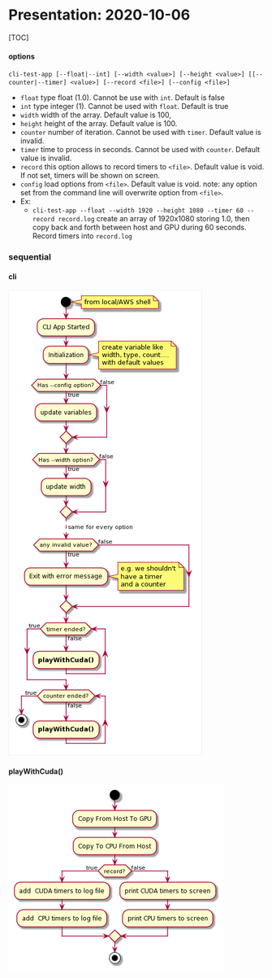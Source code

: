 # Presentation: 2020-10-06

[TOC]

####  options

```
cli-test-app [--float|--int] [--width <value>] [--height <value>] [[--counter|--timer] <value>] [--record <file>] [--config <file>]
```

- `float` type float (1.0). Cannot be use with `int`. Default is false
- `int` type integer (1). Cannot be used with `float`. Default is true
- `width` width of the array. Default value is 100,
- `height` height of the array. Default value is 100.
- `counter` number of iteration. Cannot be used with `timer`. Default value is invalid.
- `timer` time to process in seconds. Cannot be used with `counter`. Default value is invalid.
- `record` this option allows to record timers to `<file>`. Default value is void. If not set, timers will be shown on screen.
- `config` load options from `<file>`. Default value is void. note: any option set from the command line will overwrite option from `<file>`.
- Ex:
  - `cli-test-app --float --width 1920 --height 1080 --timer 60 --record record.log` create an array of 1920x1080 storing 1.0, then copy back and forth between host and GPU during 60 seconds. Record timers into `record.log`

### sequential

#### cli

![image-20201006083049725](assets\image-20201006083049725.png)

#### playWithCuda()

![ROynhi8m44JhxrDCcLmXBdvG452c80U8uZLOShpHUbDmUmn2H0AgdPqdFMdQhAFeEaVp3ARfUBdX83pZn5bnPXpxmRxwydNzi65hWaSbDB6u_nfwfOHAPQNQ_3MZSq0tx7VGC9DaA2Fo1Jv4iczUTBymnKoe_5ZEmxL8IFefovCG9RlXulgcb5pmPHqlfYsvJBq3](assets\ROynhi8m44JhxrDCcLmXBdvG452c80U8uZLOShpHUbDmUmn2H0AgdPqdFMdQhAFeEaVp3ARfUBdX83pZn5bnPXpxmRxwydNzi65hWaSbDB6u_nfwfOHAPQNQ_3MZSq0tx7VGC9DaA2Fo1Jv4iczUTBymnKoe_5ZEmxL8IFefovCG9RlXulgcb5pmPHqlfYsvJBq3.png)